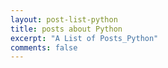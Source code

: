 ```yaml
---
layout: post-list-python
title: posts about Python
excerpt: "A List of Posts_Python"
comments: false
---
```

